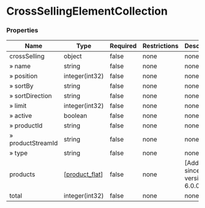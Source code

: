 
# CrossSellingElementCollection

### Properties

|Name|Type|Required|Restrictions|Description|
|---|---|---|---|---|
|crossSelling|object|false|none|none|
|» name|string|false|none|none|
|» position|integer(int32)|false|none|none|
|» sortBy|string|false|none|none|
|» sortDirection|string|false|none|none|
|» limit|integer(int32)|false|none|none|
|» active|boolean|false|none|none|
|» productId|string|false|none|none|
|» productStreamId|string|false|none|none|
|» type|string|false|none|none|
|products|[[product_flat](/schema/product_flat.md)]|false|none|[Added since version: 6.0.0.0]|
|total|integer(int32)|false|none|none|
